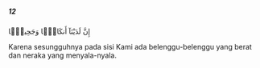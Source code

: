 ##### 12

<span class="ayah">إِنَّ لَدَيْنَآ أَنكَالًۭا وَجَحِيمًۭا</span>

<span class="ayah_translation">Karena sesungguhnya pada sisi Kami ada belenggu-belenggu yang berat dan neraka yang menyala-nyala.</span>
